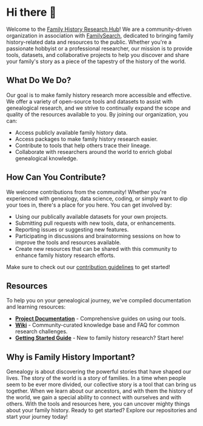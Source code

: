 # Hi there 👋

Welcome to the [Family History Research Hub](https://github.com/family-search-public-resources)! We are a community-driven organization in association with [FamilySearch](https://www.familysearch.org), dedicated to bringing family history-related data and resources to the public. Whether you're a passionate hobbyist or a professional researcher, our mission is to provide tools, datasets, and collaborative projects to help you discover and share your family's story as a piece of the tapestry of the history of the world.

## What Do We Do?

Our goal is to make family history research more accessible and effective. We offer a variety of open-source tools and datasets to assist with genealogical research, and we strive to continually expand the scope and quality of the resources available to you. By joining our organization, you can:

- Access publicly available family history data.
- Access packages to make family history research easier.
- Contribute to tools that help others trace their lineage.
- Collaborate with researchers around the world to enrich global genealogical knowledge.

## How Can You Contribute?

We welcome contributions from the community! Whether you're experienced with genealogy, data science, coding, or simply want to dip your toes in, there's a place for you here. You can get involved by:

- Using our publically available datasets for your own projects.
- Submitting pull requests with new tools, data, or enhancements.
- Reporting issues or suggesting new features.
- Participating in discussions and brainstorming sessions on how to improve the tools and resources available.
- Create new resources that can be shared with this community to enhance family history research efforts.

Make sure to check out our [contribution guidelines](https://github.com/family-history-research/.github/blob/main/CONTRIBUTING.md) to get started!

## Resources

To help you on your genealogical journey, we've compiled documentation and learning resources:

- **[Project Documentation](https://github.com/family-history-research/docs)** - Comprehensive guides on using our tools.
- **[Wiki](https://github.com/family-history-research/wiki)** - Community-curated knowledge base and FAQ for common research challenges.
- **[Getting Started Guide](https://github.com/family-history-research/getting-started)** - New to family history research? Start here!

## Why is Family History Important?

Genealogy is about discovering the powerful stories that have shaped our lives. The story of the world is a story of families. In a time when people seem to be ever more divided, our collective story is a tool that can bring us together. When we learn about our ancestors, and with them the history of the world, we gain a special ability to connect with ourselves and with others. With the tools and resources here, you can uncover mighty things about your family history. Ready to get started? Explore our repositories and start your journey today!
